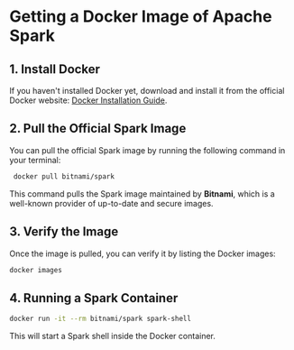 # Getting a Docker Image of Apache Spark

## 1. Install Docker
If you haven't installed Docker yet, download and install it from the official Docker website: [Docker Installation Guide]((https://docs.docker.com/desktop/install/windows-install/)).

## 2. Pull the Official Spark Image
You can pull the official Spark image by running the following command in your terminal:
```bash
 docker pull bitnami/spark
```
This command pulls the Spark image maintained by **Bitnami**, which is a well-known provider of up-to-date and secure images.


## 3. Verify the Image
Once the image is pulled, you can verify it by listing the Docker images:

```bash
docker images
```
## 4. Running a Spark Container
   ```bash
   docker run -it --rm bitnami/spark spark-shell
```
This will start a Spark shell inside the Docker container.
